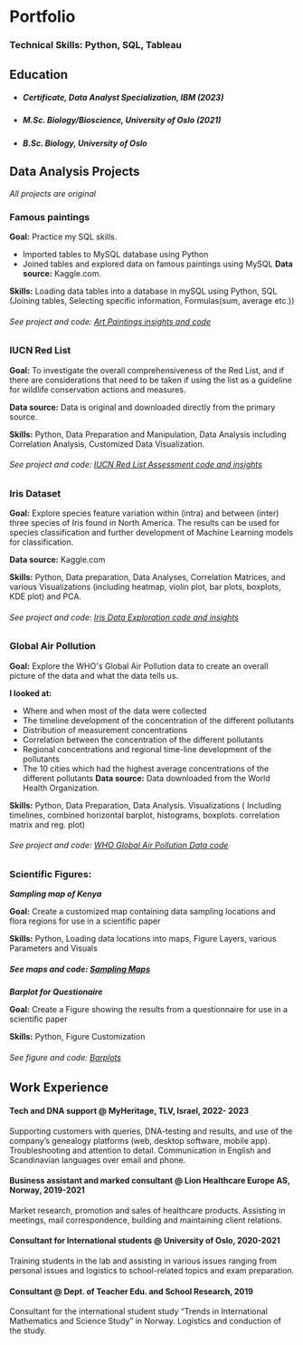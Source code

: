 # Portfolio 

### Technical Skills: Python, SQL, Tableau

## Education
- ##### Certificate, Data Analyst Specialization, IBM (2023)
- ##### M.Sc. Biology/Bioscience, University of Oslo (2021)
- ##### B.Sc. Biology, University of Oslo 
 


## Data Analysis Projects
*All projects are original*


### Famous paintings
**Goal:** Practice my SQL skills.
- Imported tables to MySQL database using Python
- Joined tables and explored data on famous paintings using MySQL
**Data source:** Kaggle.com.
  
**Skills:** Loading data tables into a database in mySQL using Python, SQL (Joining tables, Selecting specific information, Formulas(sum, average etc.))
###### See project and code: [Art Paintings insights and code](https://github.com/ToriiX/SQL-Art_Paintings)

### IUCN Red List  
**Goal:** To investigate the overall comprehensiveness of the Red List, and if there are considerations that need to be taken if using the list as a guideline for wildlife conservation actions and measures.

**Data source:** Data is original and downloaded directly from the primary source.

**Skills:** Python, Data Preparation and Manipulation, Data Analysis including Correlation Analysis, Customized Data Visualization.
###### See project and code: [IUCN Red List Assessment code and insights](https://github.com/ToriiX/Red-List-assessment-Analysis/blob/main/The_Red_List_Analysis.ipynb)


### Iris Dataset
**Goal:** Explore species feature variation within (intra) and between (inter) three species of Iris found in North America. The results can be used for species classification and further development of Machine Learning models for classification.

**Data source:** Kaggle.com

**Skills:** Python, Data preparation, Data Analyses, Correlation Matrices, and various Visualizations (including heatmap, violin plot, bar plots, boxplots, KDE plot) and PCA.

###### See project and code: [Iris Data Exploration code and insights](https://github.com/ToriiX/Iris__dataset_EDA/blob/main/Iris_extended_dataset_EDA_PCA_analysis.ipynb)

### Global Air Pollution
**Goal:** Explore the WHO's Global Air Pollution data to create an overall picture of the data and what the data tells us. 

**I looked at:**
- Where and when most of the data were collected
- The timeline development of the concentration of the different pollutants
- Distribution of measurement concentrations
- Correlation between the concentration of the different pollutants
- Regional concentrations and regional time-line development of the pollutants
- The 10 cities which had the highest average concentrations of the different pollutants
**Data source:** Data downloaded from the World Health Organization.
  
**Skills:** Python, Data Preparation, Data Analysis. Visualizations ( Including timelines, combined horizontal barplot, histograms, boxplots. correlation matrix and reg. plot)  
###### See project and code: [WHO Global Air Pollution Data code](https://github.com/ToriiX/AirPollutionEDA/blob/main/Global_Air_Pollution_WHO.ipynb)

### Scientific Figures:
***Sampling map of Kenya*** 

**Goal:** Create a customized map containing data sampling locations and flora regions for use in a scientific paper

**Skills:** Python, Loading data locations into maps, Figure Layers, various Parameters and Visuals 
##### See maps and code: [Sampling Maps](https://github.com/ToriiX/Maps/blob/main/kenya_maps.ipynb)

***Barplot for Questionaire*** 

**Goal:** Create a Figure showing the results from a questionnaire for use in a scientific paper

**Skills:** Python, Figure Customization
###### See figure and code: [Barplots](https://github.com/ToriiX/Maps/blob/main/kenya_barplot.ipynb)





## Work Experience

#### Tech and DNA support @ MyHeritage, TLV, Israel, 2022- 2023                                                                                                    
Supporting customers with queries, DNA-testing and results, and use of the company’s genealogy platforms (web, desktop software, mobile app). 
Troubleshooting and attention to detail. Communication in English and Scandinavian languages over email and phone.  

#### Business assistant and marked consultant @ Lion Healthcare Europe AS, Norway, 2019-2021                                                                      
Market research, promotion and sales of healthcare products. 
Assisting in meetings, mail correspondence, building and maintaining client relations. 

#### Consultant for International students @ University of Oslo, 2020-2021                                                                                
Training students in the lab and assisting in various issues ranging from personal issues and logistics to school-related topics and exam preparation. 
 
#### Consultant @ Dept. of Teacher Edu. and School Research, 2019
Consultant for the international student study “Trends in International Mathematics and Science Study” in Norway. Logistics and conduction of the study. 



